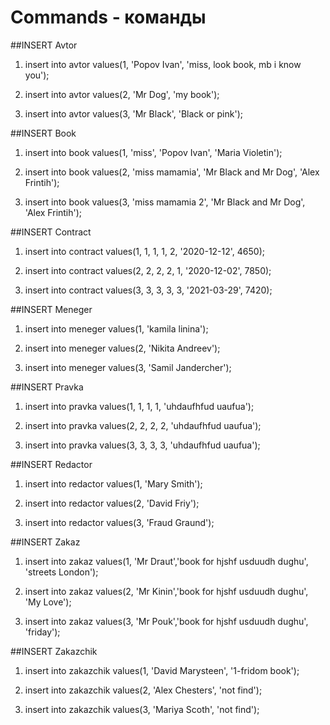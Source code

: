 # Commands - команды

##INSERT Avtor
                                            
1. insert into avtor values(1, 'Popov Ivan', 'miss, look book, mb i know you');

2. insert into avtor values(2, 'Mr Dog', 'my book');

3. insert into avtor values(3, 'Mr Black', 'Black or pink');

##INSERT Book

1. insert into book values(1, 'miss', 'Popov Ivan', 'Maria Violetin');

2. insert into book values(2, 'miss mamamia', 'Mr Black and Mr Dog', 'Alex Frintih');

3. insert into book values(3, 'miss mamamia 2', 'Mr Black and Mr Dog', 'Alex Frintih');

##INSERT Contract

1. insert into contract values(1, 1, 1, 1, 2, '2020-12-12', 4650);

2. insert into contract values(2, 2, 2, 2, 1, '2020-12-02', 7850);

3. insert into contract values(3, 3, 3, 3, 3, '2021-03-29', 7420);

##INSERT Meneger

1. insert into meneger values(1, 'kamila linina');

2. insert into meneger values(2, 'Nikita Andreev');

3. insert into meneger values(3, 'Samil Jandercher');

##INSERT Pravka

1. insert into pravka values(1, 1, 1, 1, 'uhdaufhfud uaufua');

2. insert into pravka values(2, 2, 2, 2, 'uhdaufhfud uaufua');

3. insert into pravka values(3, 3, 3, 3, 'uhdaufhfud uaufua');

##INSERT Redactor

1. insert into redactor values(1, 'Mary Smith');

2. insert into redactor values(2, 'David Friy');

3. insert into redactor values(3, 'Fraud Graund');

##INSERT Zakaz

1. insert into zakaz values(1, 'Mr Draut','book for hjshf usduudh dughu', 'streets London');

2. insert into zakaz values(2, 'Mr Kinin','book for hjshf usduudh dughu', 'My Love');

3. insert into zakaz values(3, 'Mr Pouk','book for hjshf usduudh dughu', 'friday');

##INSERT Zakazchik

1. insert into zakazchik values(1, 'David Marysteen', '1-fridom book');

2. insert into zakazchik values(2, 'Alex Chesters', 'not find');

3. insert into zakazchik values(3, 'Mariya Scoth', 'not find');



